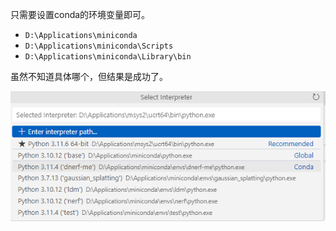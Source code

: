 只需要设置conda的环境变量即可。

- `D:\Applications\miniconda`
- `D:\Applications\miniconda\Scripts`
- `D:\Applications\miniconda\Library\bin`

虽然不知道具体哪个，但结果是成功了。

![Alt text](../../../../images/image-8.png)